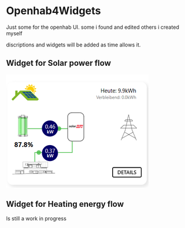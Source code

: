 # Openhab4Widgets

Just some for the openhab UI. 
some i found and edited 
others i created myself

discriptions and widgets will be added as time allows it. 
## Widget for Solar power flow

![Alt text](/SolaredgePowerViewWidget/Preview.png?raw=true "Optional Title")

## Widget for Heating energy flow
Is still a work in progress
